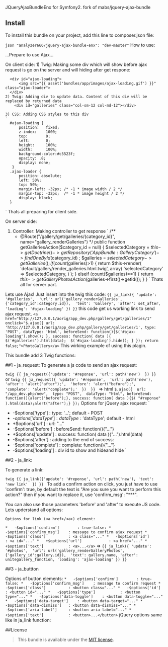 JQueryAjaxBundleEnx for Symfony2.
fork of mabs/jquery-ajax-bundle

## Install
To install this bundle on your project, add this line to composer.json file:

`
json
   "analyzer666/jquery-ajax-bundle-enx": "dev-master"
`
How to use:

  ...Prepare to use Ajax...

  On client side:
    1) Twig: Making some div which will show before ajax request is go on the server and will hiding after get respone:

      <div id="ajax-loading">
          <img src="{{ asset('bundles/app/images/ajax-loading.gif') }}" class="ajax-loader">
      </div>
    2) Twig: Adding div to update data. Content of this div will be replaced by returned data
        <div id="galleries" class="col-sm-12 col-md-12"></div>    

    3) CSS: Adding CSS styles to this div
    `
      #ajax-loading {  
          position:   fixed;
          z-index:    1000;
          top:        0;
          left:       0;
          height:     100%;
          width:      100%;
          background-color:#c5523f;
          opacity: .8;
          display: none;
       }
      .ajax-loader {
          position: absolute;
          left: 50%;
          top: 50%;
          margin-left: -32px; /* -1 * image width / 2 */
          margin-top: -32px;  /* -1 * image height / 2 */
          display: block;     
      }
`
    Thats all preparing for client side.

  On server side:

  1) Controller: Making controller to get response
`
    /**
     * @Route("/gallery/get/galleries/{category_id}", name="gallery_renderGalleries")
     */
    public function getGalleriesAction($category_id = null)
    {
        $selectedCategory = $this->getDoctrine()
            ->getRepository('AppBundle:GalleryCategory')
            ->findOneById($category_id)
        ;
        $galleries = $selectedCategory->getGalleries();
        if (count($galleries)>1) {
            return $this->render(
                'default/gallery/render_galleries.html.twig', 
                array(
                    'selectedCategory' => $selectedCategory,
                )
            );
        } elseif (count($galleries)==1) {
           return $this->getGalleryPhotosAction($galleries->first()->getId());
        }
    }
`
    Thats all for server part.

  Lets use Ajax! Just insert into the twig this code:
`
  {{ ja_link({
    'update': '#galleries', 
    'url': url('gallery_renderGalleries', {'category_id':category.id}), 
    'text': 'Gallery',
    'after': set_after,
    'loading': '#ajax-loading'
  }) }}
`
  this code get us working link to send ajax request. 
`
  <a href="http://127.0.0.1/aorig/app_dev.php/gallery/get/galleries/1"
     onclick="$.ajax({
      url: 'http://127.0.0.1/aorig/app_dev.php/gallery/get/galleries/1',
      type: 'POST',
      dataType: 'html',
      beforeSend: function(){$('#ajax-loading').show(); },
      success: function( data ){ 
        $('#galleries').html(data); 
        $('#ajax-loading').hide(); }
      });
      return false;">PhotoGallery</a>
`
This wirking example of using this plagin.

This bundle add 3 Twig functions:

##1 - ja_request:
  To generate a js code to send an ajax request:
  
`twig
  {{ ja_request({'update': '#reponse', 'url': path('new')  }) }}
`
  or
`twig
{{
  ja_request({
    'update': '#reponse', 
    'url': path('new'), 
    'after': 'alert("after");', 
    'before': 'alert("before");', 
    'complete': 'alert("complete");'  }) 
}}
`
  => html
`
  $.ajax({ 
    url: "/app_dev.php/new", 
    type: "POST", 
    dataType: "html",
    beforeSend: function(){alert("before");},
    success: function( data ){$( "#reponse" ).html(data);alert("after");}
  });
`
  Options for jQuery ajax request:
`
  *    -$options['type']          : type: '...'; default - POST
  *    -$options['dataType']      : dataType: '$dataType'; default - html 
  *    +$options['url']           : url: "..."
  *    -$options['before']        : beforeSend: function(){"..."}
  *    +$options['update']        : success: function( data ){"...").html(data)
  *    -$options['after']         : adding to the end of success:
  *    -$options['complete']      : complete: function(){"..."}
  *    -$options['loading']       : div id to show and hideand hide
`

##2 - ja_link:

  To generate a link:
  
`twig
  {{ ja_link({'update': '#reponse', 'url': path('new'), 'text': 'new link'  }) }}
`
  To add a confirm action on click, you just have to use 'confirm': true, by default the text is "Are you sure you want to perform this action?"
  then if you want to replace it, use 'confirm_msg': "***".

  You can also use those parameters 'before' and 'after' to execute JS code.
  Lets upderstand all options:

    Options for link (<a href>/<a>) element:
`
     *   -$options['confirm']        : true-false:
     *   -$options['confirm_msg']    : message to confirm ajax request
     *   -$options['class']          : <a class="..."
     *   -$options['id']             : <a id="..."
     *   +$options['url']            : <a href="..."
     *   +$options['text']           : <a>...</a>
`
=>
`
  {{ ja_link({
    'update': '#photos', 
    'url': url('gallery_renderGalleryPhotos', {'gallery_id':gallery.id}), 
    'text': gallery.name,
    'after': unitegallery_function,
    'loading': 'ajax-loading'
  }) }}
`

##3 - ja_buttton

  Options of button elements:
`
     *   -$options['confirm']        : true-false:
     *   -$options['confirm_msg']    : message to confirm request
     *   -$options['class']          : <button class="..."
     *   -$options['id']             : <button id="..."
     *   -$options['type']           : <button type="..."
     *   -$options['data-toggle']    : <button data-toggle="..."
     *   -$options['data-target']    : <button data-target="..."
     *   -$options['data-dismiss']   : <button data-dismiss="..."
     *   -$options['aria-label']     : <button aria-label="..."
     *   +$options['text']           : <button>...</button>
`
  jQuery options same like in ja_link function:

##License
>  This bundle is available under the [MIT license](LICENSE).

